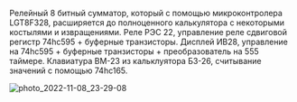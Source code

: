 Релейный 8 битный сумматор, который с помощью микроконтролера LGT8F328, расширяется до полноценного калькулятора с некоторыми костылями и извращениями.
Реле РЭС 22, управление реле сдвиговой регистр 74hc595 + буферные транзисторы.
Дисплей ИВ28, управление на 74hc595 + буферные транзисторы + преобразователь на 555 таймере.
Клавиатура ВМ-23 из кальклуятора Б3-26, считывание значений с помощью 74hc165.

![photo_2022-11-08_23-29-08](https://user-images.githubusercontent.com/81977188/200621297-da893457-7548-4b0f-87bf-ad4748a0c9da.jpg)
